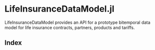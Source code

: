 # LifeInsuranceDataModel.jl
LifeInsuranceDataModel provides an API for a prototype bitemporal data model for life insurance contracts, partners, products and tariffs.

## Index

```@index
```
